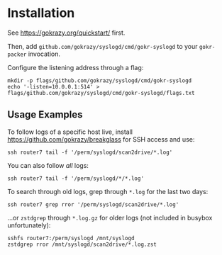 # Installation

See https://gokrazy.org/quickstart/ first.

Then, add `github.com/gokrazy/syslogd/cmd/gokr-syslogd` to your `gokr-packer`
invocation.

Configure the listening address through a flag:
```shell
mkdir -p flags/github.com/gokrazy/syslogd/cmd/gokr-syslogd
echo '-listen=10.0.0.1:514' > flags/github.com/gokrazy/syslogd/cmd/gokr-syslogd/flags.txt
```

## Usage Examples

To follow logs of a specific host live, install
https://github.com/gokrazy/breakglass for SSH access and use:

```shell
ssh router7 tail -f '/perm/syslogd/scan2drive/*.log'
```

You can also follow *all* logs:

```shell
ssh router7 tail -f '/perm/syslogd/*/*.log'
```

To search through old logs, grep through `*.log` for the last two days:

```shell
ssh router7 grep rror '/perm/syslogd/scan2drive/*.log'
```

…or `zstdgrep` through `*.log.gz` for older logs (not included in busybox
unfortunately):

```shell
sshfs router7:/perm/syslogd /mnt/syslogd
zstdgrep rror /mnt/syslogd/scan2drive/*.log.zst
```
